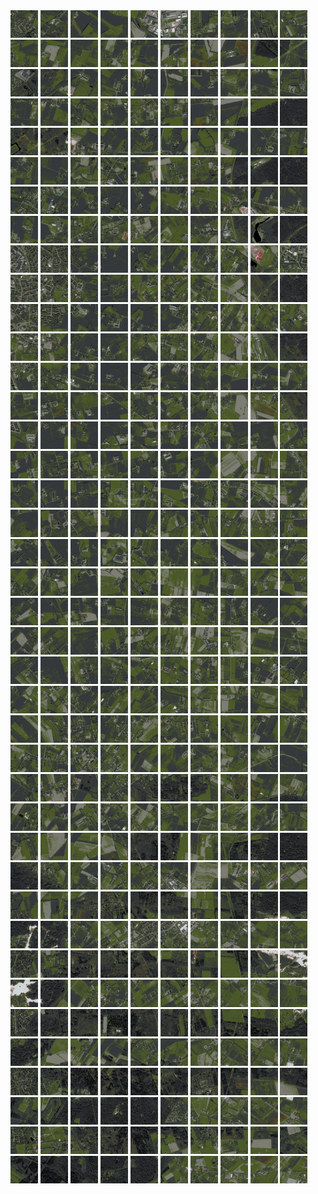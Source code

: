<html>
<div>
<img src="https://github.com/HakkaTjakka/NL_TILE_MAP/blob/main/18/627/-1045/r.6270.-10450.png" height="44" width="44">
<img src="https://github.com/HakkaTjakka/NL_TILE_MAP/blob/main/18/627/-1045/r.6271.-10450.png" height="44" width="44">
<img src="https://github.com/HakkaTjakka/NL_TILE_MAP/blob/main/18/627/-1045/r.6272.-10450.png" height="44" width="44">
<img src="https://github.com/HakkaTjakka/NL_TILE_MAP/blob/main/18/627/-1045/r.6273.-10450.png" height="44" width="44">
<img src="https://github.com/HakkaTjakka/NL_TILE_MAP/blob/main/18/627/-1045/r.6274.-10450.png" height="44" width="44">
<img src="https://github.com/HakkaTjakka/NL_TILE_MAP/blob/main/18/627/-1045/r.6275.-10450.png" height="44" width="44">
<img src="https://github.com/HakkaTjakka/NL_TILE_MAP/blob/main/18/627/-1045/r.6276.-10450.png" height="44" width="44">
<img src="https://github.com/HakkaTjakka/NL_TILE_MAP/blob/main/18/627/-1045/r.6277.-10450.png" height="44" width="44">
<img src="https://github.com/HakkaTjakka/NL_TILE_MAP/blob/main/18/627/-1045/r.6278.-10450.png" height="44" width="44">
<img src="https://github.com/HakkaTjakka/NL_TILE_MAP/blob/main/18/627/-1045/r.6279.-10450.png" height="44" width="44">
<img src="https://github.com/HakkaTjakka/NL_TILE_MAP/blob/main/18/628/-1045/r.6280.-10450.png" height="44" width="44">
<img src="https://github.com/HakkaTjakka/NL_TILE_MAP/blob/main/18/628/-1045/r.6281.-10450.png" height="44" width="44">
<img src="https://github.com/HakkaTjakka/NL_TILE_MAP/blob/main/18/628/-1045/r.6282.-10450.png" height="44" width="44">
<img src="https://github.com/HakkaTjakka/NL_TILE_MAP/blob/main/18/628/-1045/r.6283.-10450.png" height="44" width="44">
<img src="https://github.com/HakkaTjakka/NL_TILE_MAP/blob/main/18/628/-1045/r.6284.-10450.png" height="44" width="44">
<img src="https://github.com/HakkaTjakka/NL_TILE_MAP/blob/main/18/628/-1045/r.6285.-10450.png" height="44" width="44">
<img src="https://github.com/HakkaTjakka/NL_TILE_MAP/blob/main/18/628/-1045/r.6286.-10450.png" height="44" width="44">
<img src="https://github.com/HakkaTjakka/NL_TILE_MAP/blob/main/18/628/-1045/r.6287.-10450.png" height="44" width="44">
<img src="https://github.com/HakkaTjakka/NL_TILE_MAP/blob/main/18/628/-1045/r.6288.-10450.png" height="44" width="44">
<img src="https://github.com/HakkaTjakka/NL_TILE_MAP/blob/main/18/628/-1045/r.6289.-10450.png" height="44" width="44">
<br>
<img src="https://github.com/HakkaTjakka/NL_TILE_MAP/blob/main/18/627/-1045/r.6270.-10449.png" height="44" width="44">
<img src="https://github.com/HakkaTjakka/NL_TILE_MAP/blob/main/18/627/-1045/r.6271.-10449.png" height="44" width="44">
<img src="https://github.com/HakkaTjakka/NL_TILE_MAP/blob/main/18/627/-1045/r.6272.-10449.png" height="44" width="44">
<img src="https://github.com/HakkaTjakka/NL_TILE_MAP/blob/main/18/627/-1045/r.6273.-10449.png" height="44" width="44">
<img src="https://github.com/HakkaTjakka/NL_TILE_MAP/blob/main/18/627/-1045/r.6274.-10449.png" height="44" width="44">
<img src="https://github.com/HakkaTjakka/NL_TILE_MAP/blob/main/18/627/-1045/r.6275.-10449.png" height="44" width="44">
<img src="https://github.com/HakkaTjakka/NL_TILE_MAP/blob/main/18/627/-1045/r.6276.-10449.png" height="44" width="44">
<img src="https://github.com/HakkaTjakka/NL_TILE_MAP/blob/main/18/627/-1045/r.6277.-10449.png" height="44" width="44">
<img src="https://github.com/HakkaTjakka/NL_TILE_MAP/blob/main/18/627/-1045/r.6278.-10449.png" height="44" width="44">
<img src="https://github.com/HakkaTjakka/NL_TILE_MAP/blob/main/18/627/-1045/r.6279.-10449.png" height="44" width="44">
<img src="https://github.com/HakkaTjakka/NL_TILE_MAP/blob/main/18/628/-1045/r.6280.-10449.png" height="44" width="44">
<img src="https://github.com/HakkaTjakka/NL_TILE_MAP/blob/main/18/628/-1045/r.6281.-10449.png" height="44" width="44">
<img src="https://github.com/HakkaTjakka/NL_TILE_MAP/blob/main/18/628/-1045/r.6282.-10449.png" height="44" width="44">
<img src="https://github.com/HakkaTjakka/NL_TILE_MAP/blob/main/18/628/-1045/r.6283.-10449.png" height="44" width="44">
<img src="https://github.com/HakkaTjakka/NL_TILE_MAP/blob/main/18/628/-1045/r.6284.-10449.png" height="44" width="44">
<img src="https://github.com/HakkaTjakka/NL_TILE_MAP/blob/main/18/628/-1045/r.6285.-10449.png" height="44" width="44">
<img src="https://github.com/HakkaTjakka/NL_TILE_MAP/blob/main/18/628/-1045/r.6286.-10449.png" height="44" width="44">
<img src="https://github.com/HakkaTjakka/NL_TILE_MAP/blob/main/18/628/-1045/r.6287.-10449.png" height="44" width="44">
<img src="https://github.com/HakkaTjakka/NL_TILE_MAP/blob/main/18/628/-1045/r.6288.-10449.png" height="44" width="44">
<img src="https://github.com/HakkaTjakka/NL_TILE_MAP/blob/main/18/628/-1045/r.6289.-10449.png" height="44" width="44">
<br>
<img src="https://github.com/HakkaTjakka/NL_TILE_MAP/blob/main/18/627/-1045/r.6270.-10448.png" height="44" width="44">
<img src="https://github.com/HakkaTjakka/NL_TILE_MAP/blob/main/18/627/-1045/r.6271.-10448.png" height="44" width="44">
<img src="https://github.com/HakkaTjakka/NL_TILE_MAP/blob/main/18/627/-1045/r.6272.-10448.png" height="44" width="44">
<img src="https://github.com/HakkaTjakka/NL_TILE_MAP/blob/main/18/627/-1045/r.6273.-10448.png" height="44" width="44">
<img src="https://github.com/HakkaTjakka/NL_TILE_MAP/blob/main/18/627/-1045/r.6274.-10448.png" height="44" width="44">
<img src="https://github.com/HakkaTjakka/NL_TILE_MAP/blob/main/18/627/-1045/r.6275.-10448.png" height="44" width="44">
<img src="https://github.com/HakkaTjakka/NL_TILE_MAP/blob/main/18/627/-1045/r.6276.-10448.png" height="44" width="44">
<img src="https://github.com/HakkaTjakka/NL_TILE_MAP/blob/main/18/627/-1045/r.6277.-10448.png" height="44" width="44">
<img src="https://github.com/HakkaTjakka/NL_TILE_MAP/blob/main/18/627/-1045/r.6278.-10448.png" height="44" width="44">
<img src="https://github.com/HakkaTjakka/NL_TILE_MAP/blob/main/18/627/-1045/r.6279.-10448.png" height="44" width="44">
<img src="https://github.com/HakkaTjakka/NL_TILE_MAP/blob/main/18/628/-1045/r.6280.-10448.png" height="44" width="44">
<img src="https://github.com/HakkaTjakka/NL_TILE_MAP/blob/main/18/628/-1045/r.6281.-10448.png" height="44" width="44">
<img src="https://github.com/HakkaTjakka/NL_TILE_MAP/blob/main/18/628/-1045/r.6282.-10448.png" height="44" width="44">
<img src="https://github.com/HakkaTjakka/NL_TILE_MAP/blob/main/18/628/-1045/r.6283.-10448.png" height="44" width="44">
<img src="https://github.com/HakkaTjakka/NL_TILE_MAP/blob/main/18/628/-1045/r.6284.-10448.png" height="44" width="44">
<img src="https://github.com/HakkaTjakka/NL_TILE_MAP/blob/main/18/628/-1045/r.6285.-10448.png" height="44" width="44">
<img src="https://github.com/HakkaTjakka/NL_TILE_MAP/blob/main/18/628/-1045/r.6286.-10448.png" height="44" width="44">
<img src="https://github.com/HakkaTjakka/NL_TILE_MAP/blob/main/18/628/-1045/r.6287.-10448.png" height="44" width="44">
<img src="https://github.com/HakkaTjakka/NL_TILE_MAP/blob/main/18/628/-1045/r.6288.-10448.png" height="44" width="44">
<img src="https://github.com/HakkaTjakka/NL_TILE_MAP/blob/main/18/628/-1045/r.6289.-10448.png" height="44" width="44">
<br>
<img src="https://github.com/HakkaTjakka/NL_TILE_MAP/blob/main/18/627/-1045/r.6270.-10447.png" height="44" width="44">
<img src="https://github.com/HakkaTjakka/NL_TILE_MAP/blob/main/18/627/-1045/r.6271.-10447.png" height="44" width="44">
<img src="https://github.com/HakkaTjakka/NL_TILE_MAP/blob/main/18/627/-1045/r.6272.-10447.png" height="44" width="44">
<img src="https://github.com/HakkaTjakka/NL_TILE_MAP/blob/main/18/627/-1045/r.6273.-10447.png" height="44" width="44">
<img src="https://github.com/HakkaTjakka/NL_TILE_MAP/blob/main/18/627/-1045/r.6274.-10447.png" height="44" width="44">
<img src="https://github.com/HakkaTjakka/NL_TILE_MAP/blob/main/18/627/-1045/r.6275.-10447.png" height="44" width="44">
<img src="https://github.com/HakkaTjakka/NL_TILE_MAP/blob/main/18/627/-1045/r.6276.-10447.png" height="44" width="44">
<img src="https://github.com/HakkaTjakka/NL_TILE_MAP/blob/main/18/627/-1045/r.6277.-10447.png" height="44" width="44">
<img src="https://github.com/HakkaTjakka/NL_TILE_MAP/blob/main/18/627/-1045/r.6278.-10447.png" height="44" width="44">
<img src="https://github.com/HakkaTjakka/NL_TILE_MAP/blob/main/18/627/-1045/r.6279.-10447.png" height="44" width="44">
<img src="https://github.com/HakkaTjakka/NL_TILE_MAP/blob/main/18/628/-1045/r.6280.-10447.png" height="44" width="44">
<img src="https://github.com/HakkaTjakka/NL_TILE_MAP/blob/main/18/628/-1045/r.6281.-10447.png" height="44" width="44">
<img src="https://github.com/HakkaTjakka/NL_TILE_MAP/blob/main/18/628/-1045/r.6282.-10447.png" height="44" width="44">
<img src="https://github.com/HakkaTjakka/NL_TILE_MAP/blob/main/18/628/-1045/r.6283.-10447.png" height="44" width="44">
<img src="https://github.com/HakkaTjakka/NL_TILE_MAP/blob/main/18/628/-1045/r.6284.-10447.png" height="44" width="44">
<img src="https://github.com/HakkaTjakka/NL_TILE_MAP/blob/main/18/628/-1045/r.6285.-10447.png" height="44" width="44">
<img src="https://github.com/HakkaTjakka/NL_TILE_MAP/blob/main/18/628/-1045/r.6286.-10447.png" height="44" width="44">
<img src="https://github.com/HakkaTjakka/NL_TILE_MAP/blob/main/18/628/-1045/r.6287.-10447.png" height="44" width="44">
<img src="https://github.com/HakkaTjakka/NL_TILE_MAP/blob/main/18/628/-1045/r.6288.-10447.png" height="44" width="44">
<img src="https://github.com/HakkaTjakka/NL_TILE_MAP/blob/main/18/628/-1045/r.6289.-10447.png" height="44" width="44">
<br>
<img src="https://github.com/HakkaTjakka/NL_TILE_MAP/blob/main/18/627/-1045/r.6270.-10446.png" height="44" width="44">
<img src="https://github.com/HakkaTjakka/NL_TILE_MAP/blob/main/18/627/-1045/r.6271.-10446.png" height="44" width="44">
<img src="https://github.com/HakkaTjakka/NL_TILE_MAP/blob/main/18/627/-1045/r.6272.-10446.png" height="44" width="44">
<img src="https://github.com/HakkaTjakka/NL_TILE_MAP/blob/main/18/627/-1045/r.6273.-10446.png" height="44" width="44">
<img src="https://github.com/HakkaTjakka/NL_TILE_MAP/blob/main/18/627/-1045/r.6274.-10446.png" height="44" width="44">
<img src="https://github.com/HakkaTjakka/NL_TILE_MAP/blob/main/18/627/-1045/r.6275.-10446.png" height="44" width="44">
<img src="https://github.com/HakkaTjakka/NL_TILE_MAP/blob/main/18/627/-1045/r.6276.-10446.png" height="44" width="44">
<img src="https://github.com/HakkaTjakka/NL_TILE_MAP/blob/main/18/627/-1045/r.6277.-10446.png" height="44" width="44">
<img src="https://github.com/HakkaTjakka/NL_TILE_MAP/blob/main/18/627/-1045/r.6278.-10446.png" height="44" width="44">
<img src="https://github.com/HakkaTjakka/NL_TILE_MAP/blob/main/18/627/-1045/r.6279.-10446.png" height="44" width="44">
<img src="https://github.com/HakkaTjakka/NL_TILE_MAP/blob/main/18/628/-1045/r.6280.-10446.png" height="44" width="44">
<img src="https://github.com/HakkaTjakka/NL_TILE_MAP/blob/main/18/628/-1045/r.6281.-10446.png" height="44" width="44">
<img src="https://github.com/HakkaTjakka/NL_TILE_MAP/blob/main/18/628/-1045/r.6282.-10446.png" height="44" width="44">
<img src="https://github.com/HakkaTjakka/NL_TILE_MAP/blob/main/18/628/-1045/r.6283.-10446.png" height="44" width="44">
<img src="https://github.com/HakkaTjakka/NL_TILE_MAP/blob/main/18/628/-1045/r.6284.-10446.png" height="44" width="44">
<img src="https://github.com/HakkaTjakka/NL_TILE_MAP/blob/main/18/628/-1045/r.6285.-10446.png" height="44" width="44">
<img src="https://github.com/HakkaTjakka/NL_TILE_MAP/blob/main/18/628/-1045/r.6286.-10446.png" height="44" width="44">
<img src="https://github.com/HakkaTjakka/NL_TILE_MAP/blob/main/18/628/-1045/r.6287.-10446.png" height="44" width="44">
<img src="https://github.com/HakkaTjakka/NL_TILE_MAP/blob/main/18/628/-1045/r.6288.-10446.png" height="44" width="44">
<img src="https://github.com/HakkaTjakka/NL_TILE_MAP/blob/main/18/628/-1045/r.6289.-10446.png" height="44" width="44">
<br>
<img src="https://github.com/HakkaTjakka/NL_TILE_MAP/blob/main/18/627/-1045/r.6270.-10445.png" height="44" width="44">
<img src="https://github.com/HakkaTjakka/NL_TILE_MAP/blob/main/18/627/-1045/r.6271.-10445.png" height="44" width="44">
<img src="https://github.com/HakkaTjakka/NL_TILE_MAP/blob/main/18/627/-1045/r.6272.-10445.png" height="44" width="44">
<img src="https://github.com/HakkaTjakka/NL_TILE_MAP/blob/main/18/627/-1045/r.6273.-10445.png" height="44" width="44">
<img src="https://github.com/HakkaTjakka/NL_TILE_MAP/blob/main/18/627/-1045/r.6274.-10445.png" height="44" width="44">
<img src="https://github.com/HakkaTjakka/NL_TILE_MAP/blob/main/18/627/-1045/r.6275.-10445.png" height="44" width="44">
<img src="https://github.com/HakkaTjakka/NL_TILE_MAP/blob/main/18/627/-1045/r.6276.-10445.png" height="44" width="44">
<img src="https://github.com/HakkaTjakka/NL_TILE_MAP/blob/main/18/627/-1045/r.6277.-10445.png" height="44" width="44">
<img src="https://github.com/HakkaTjakka/NL_TILE_MAP/blob/main/18/627/-1045/r.6278.-10445.png" height="44" width="44">
<img src="https://github.com/HakkaTjakka/NL_TILE_MAP/blob/main/18/627/-1045/r.6279.-10445.png" height="44" width="44">
<img src="https://github.com/HakkaTjakka/NL_TILE_MAP/blob/main/18/628/-1045/r.6280.-10445.png" height="44" width="44">
<img src="https://github.com/HakkaTjakka/NL_TILE_MAP/blob/main/18/628/-1045/r.6281.-10445.png" height="44" width="44">
<img src="https://github.com/HakkaTjakka/NL_TILE_MAP/blob/main/18/628/-1045/r.6282.-10445.png" height="44" width="44">
<img src="https://github.com/HakkaTjakka/NL_TILE_MAP/blob/main/18/628/-1045/r.6283.-10445.png" height="44" width="44">
<img src="https://github.com/HakkaTjakka/NL_TILE_MAP/blob/main/18/628/-1045/r.6284.-10445.png" height="44" width="44">
<img src="https://github.com/HakkaTjakka/NL_TILE_MAP/blob/main/18/628/-1045/r.6285.-10445.png" height="44" width="44">
<img src="https://github.com/HakkaTjakka/NL_TILE_MAP/blob/main/18/628/-1045/r.6286.-10445.png" height="44" width="44">
<img src="https://github.com/HakkaTjakka/NL_TILE_MAP/blob/main/18/628/-1045/r.6287.-10445.png" height="44" width="44">
<img src="https://github.com/HakkaTjakka/NL_TILE_MAP/blob/main/18/628/-1045/r.6288.-10445.png" height="44" width="44">
<img src="https://github.com/HakkaTjakka/NL_TILE_MAP/blob/main/18/628/-1045/r.6289.-10445.png" height="44" width="44">
<br>
<img src="https://github.com/HakkaTjakka/NL_TILE_MAP/blob/main/18/627/-1045/r.6270.-10444.png" height="44" width="44">
<img src="https://github.com/HakkaTjakka/NL_TILE_MAP/blob/main/18/627/-1045/r.6271.-10444.png" height="44" width="44">
<img src="https://github.com/HakkaTjakka/NL_TILE_MAP/blob/main/18/627/-1045/r.6272.-10444.png" height="44" width="44">
<img src="https://github.com/HakkaTjakka/NL_TILE_MAP/blob/main/18/627/-1045/r.6273.-10444.png" height="44" width="44">
<img src="https://github.com/HakkaTjakka/NL_TILE_MAP/blob/main/18/627/-1045/r.6274.-10444.png" height="44" width="44">
<img src="https://github.com/HakkaTjakka/NL_TILE_MAP/blob/main/18/627/-1045/r.6275.-10444.png" height="44" width="44">
<img src="https://github.com/HakkaTjakka/NL_TILE_MAP/blob/main/18/627/-1045/r.6276.-10444.png" height="44" width="44">
<img src="https://github.com/HakkaTjakka/NL_TILE_MAP/blob/main/18/627/-1045/r.6277.-10444.png" height="44" width="44">
<img src="https://github.com/HakkaTjakka/NL_TILE_MAP/blob/main/18/627/-1045/r.6278.-10444.png" height="44" width="44">
<img src="https://github.com/HakkaTjakka/NL_TILE_MAP/blob/main/18/627/-1045/r.6279.-10444.png" height="44" width="44">
<img src="https://github.com/HakkaTjakka/NL_TILE_MAP/blob/main/18/628/-1045/r.6280.-10444.png" height="44" width="44">
<img src="https://github.com/HakkaTjakka/NL_TILE_MAP/blob/main/18/628/-1045/r.6281.-10444.png" height="44" width="44">
<img src="https://github.com/HakkaTjakka/NL_TILE_MAP/blob/main/18/628/-1045/r.6282.-10444.png" height="44" width="44">
<img src="https://github.com/HakkaTjakka/NL_TILE_MAP/blob/main/18/628/-1045/r.6283.-10444.png" height="44" width="44">
<img src="https://github.com/HakkaTjakka/NL_TILE_MAP/blob/main/18/628/-1045/r.6284.-10444.png" height="44" width="44">
<img src="https://github.com/HakkaTjakka/NL_TILE_MAP/blob/main/18/628/-1045/r.6285.-10444.png" height="44" width="44">
<img src="https://github.com/HakkaTjakka/NL_TILE_MAP/blob/main/18/628/-1045/r.6286.-10444.png" height="44" width="44">
<img src="https://github.com/HakkaTjakka/NL_TILE_MAP/blob/main/18/628/-1045/r.6287.-10444.png" height="44" width="44">
<img src="https://github.com/HakkaTjakka/NL_TILE_MAP/blob/main/18/628/-1045/r.6288.-10444.png" height="44" width="44">
<img src="https://github.com/HakkaTjakka/NL_TILE_MAP/blob/main/18/628/-1045/r.6289.-10444.png" height="44" width="44">
<br>
<img src="https://github.com/HakkaTjakka/NL_TILE_MAP/blob/main/18/627/-1045/r.6270.-10443.png" height="44" width="44">
<img src="https://github.com/HakkaTjakka/NL_TILE_MAP/blob/main/18/627/-1045/r.6271.-10443.png" height="44" width="44">
<img src="https://github.com/HakkaTjakka/NL_TILE_MAP/blob/main/18/627/-1045/r.6272.-10443.png" height="44" width="44">
<img src="https://github.com/HakkaTjakka/NL_TILE_MAP/blob/main/18/627/-1045/r.6273.-10443.png" height="44" width="44">
<img src="https://github.com/HakkaTjakka/NL_TILE_MAP/blob/main/18/627/-1045/r.6274.-10443.png" height="44" width="44">
<img src="https://github.com/HakkaTjakka/NL_TILE_MAP/blob/main/18/627/-1045/r.6275.-10443.png" height="44" width="44">
<img src="https://github.com/HakkaTjakka/NL_TILE_MAP/blob/main/18/627/-1045/r.6276.-10443.png" height="44" width="44">
<img src="https://github.com/HakkaTjakka/NL_TILE_MAP/blob/main/18/627/-1045/r.6277.-10443.png" height="44" width="44">
<img src="https://github.com/HakkaTjakka/NL_TILE_MAP/blob/main/18/627/-1045/r.6278.-10443.png" height="44" width="44">
<img src="https://github.com/HakkaTjakka/NL_TILE_MAP/blob/main/18/627/-1045/r.6279.-10443.png" height="44" width="44">
<img src="https://github.com/HakkaTjakka/NL_TILE_MAP/blob/main/18/628/-1045/r.6280.-10443.png" height="44" width="44">
<img src="https://github.com/HakkaTjakka/NL_TILE_MAP/blob/main/18/628/-1045/r.6281.-10443.png" height="44" width="44">
<img src="https://github.com/HakkaTjakka/NL_TILE_MAP/blob/main/18/628/-1045/r.6282.-10443.png" height="44" width="44">
<img src="https://github.com/HakkaTjakka/NL_TILE_MAP/blob/main/18/628/-1045/r.6283.-10443.png" height="44" width="44">
<img src="https://github.com/HakkaTjakka/NL_TILE_MAP/blob/main/18/628/-1045/r.6284.-10443.png" height="44" width="44">
<img src="https://github.com/HakkaTjakka/NL_TILE_MAP/blob/main/18/628/-1045/r.6285.-10443.png" height="44" width="44">
<img src="https://github.com/HakkaTjakka/NL_TILE_MAP/blob/main/18/628/-1045/r.6286.-10443.png" height="44" width="44">
<img src="https://github.com/HakkaTjakka/NL_TILE_MAP/blob/main/18/628/-1045/r.6287.-10443.png" height="44" width="44">
<img src="https://github.com/HakkaTjakka/NL_TILE_MAP/blob/main/18/628/-1045/r.6288.-10443.png" height="44" width="44">
<img src="https://github.com/HakkaTjakka/NL_TILE_MAP/blob/main/18/628/-1045/r.6289.-10443.png" height="44" width="44">
<br>
<img src="https://github.com/HakkaTjakka/NL_TILE_MAP/blob/main/18/627/-1045/r.6270.-10442.png" height="44" width="44">
<img src="https://github.com/HakkaTjakka/NL_TILE_MAP/blob/main/18/627/-1045/r.6271.-10442.png" height="44" width="44">
<img src="https://github.com/HakkaTjakka/NL_TILE_MAP/blob/main/18/627/-1045/r.6272.-10442.png" height="44" width="44">
<img src="https://github.com/HakkaTjakka/NL_TILE_MAP/blob/main/18/627/-1045/r.6273.-10442.png" height="44" width="44">
<img src="https://github.com/HakkaTjakka/NL_TILE_MAP/blob/main/18/627/-1045/r.6274.-10442.png" height="44" width="44">
<img src="https://github.com/HakkaTjakka/NL_TILE_MAP/blob/main/18/627/-1045/r.6275.-10442.png" height="44" width="44">
<img src="https://github.com/HakkaTjakka/NL_TILE_MAP/blob/main/18/627/-1045/r.6276.-10442.png" height="44" width="44">
<img src="https://github.com/HakkaTjakka/NL_TILE_MAP/blob/main/18/627/-1045/r.6277.-10442.png" height="44" width="44">
<img src="https://github.com/HakkaTjakka/NL_TILE_MAP/blob/main/18/627/-1045/r.6278.-10442.png" height="44" width="44">
<img src="https://github.com/HakkaTjakka/NL_TILE_MAP/blob/main/18/627/-1045/r.6279.-10442.png" height="44" width="44">
<img src="https://github.com/HakkaTjakka/NL_TILE_MAP/blob/main/18/628/-1045/r.6280.-10442.png" height="44" width="44">
<img src="https://github.com/HakkaTjakka/NL_TILE_MAP/blob/main/18/628/-1045/r.6281.-10442.png" height="44" width="44">
<img src="https://github.com/HakkaTjakka/NL_TILE_MAP/blob/main/18/628/-1045/r.6282.-10442.png" height="44" width="44">
<img src="https://github.com/HakkaTjakka/NL_TILE_MAP/blob/main/18/628/-1045/r.6283.-10442.png" height="44" width="44">
<img src="https://github.com/HakkaTjakka/NL_TILE_MAP/blob/main/18/628/-1045/r.6284.-10442.png" height="44" width="44">
<img src="https://github.com/HakkaTjakka/NL_TILE_MAP/blob/main/18/628/-1045/r.6285.-10442.png" height="44" width="44">
<img src="https://github.com/HakkaTjakka/NL_TILE_MAP/blob/main/18/628/-1045/r.6286.-10442.png" height="44" width="44">
<img src="https://github.com/HakkaTjakka/NL_TILE_MAP/blob/main/18/628/-1045/r.6287.-10442.png" height="44" width="44">
<img src="https://github.com/HakkaTjakka/NL_TILE_MAP/blob/main/18/628/-1045/r.6288.-10442.png" height="44" width="44">
<img src="https://github.com/HakkaTjakka/NL_TILE_MAP/blob/main/18/628/-1045/r.6289.-10442.png" height="44" width="44">
<br>
<img src="https://github.com/HakkaTjakka/NL_TILE_MAP/blob/main/18/627/-1045/r.6270.-10441.png" height="44" width="44">
<img src="https://github.com/HakkaTjakka/NL_TILE_MAP/blob/main/18/627/-1045/r.6271.-10441.png" height="44" width="44">
<img src="https://github.com/HakkaTjakka/NL_TILE_MAP/blob/main/18/627/-1045/r.6272.-10441.png" height="44" width="44">
<img src="https://github.com/HakkaTjakka/NL_TILE_MAP/blob/main/18/627/-1045/r.6273.-10441.png" height="44" width="44">
<img src="https://github.com/HakkaTjakka/NL_TILE_MAP/blob/main/18/627/-1045/r.6274.-10441.png" height="44" width="44">
<img src="https://github.com/HakkaTjakka/NL_TILE_MAP/blob/main/18/627/-1045/r.6275.-10441.png" height="44" width="44">
<img src="https://github.com/HakkaTjakka/NL_TILE_MAP/blob/main/18/627/-1045/r.6276.-10441.png" height="44" width="44">
<img src="https://github.com/HakkaTjakka/NL_TILE_MAP/blob/main/18/627/-1045/r.6277.-10441.png" height="44" width="44">
<img src="https://github.com/HakkaTjakka/NL_TILE_MAP/blob/main/18/627/-1045/r.6278.-10441.png" height="44" width="44">
<img src="https://github.com/HakkaTjakka/NL_TILE_MAP/blob/main/18/627/-1045/r.6279.-10441.png" height="44" width="44">
<img src="https://github.com/HakkaTjakka/NL_TILE_MAP/blob/main/18/628/-1045/r.6280.-10441.png" height="44" width="44">
<img src="https://github.com/HakkaTjakka/NL_TILE_MAP/blob/main/18/628/-1045/r.6281.-10441.png" height="44" width="44">
<img src="https://github.com/HakkaTjakka/NL_TILE_MAP/blob/main/18/628/-1045/r.6282.-10441.png" height="44" width="44">
<img src="https://github.com/HakkaTjakka/NL_TILE_MAP/blob/main/18/628/-1045/r.6283.-10441.png" height="44" width="44">
<img src="https://github.com/HakkaTjakka/NL_TILE_MAP/blob/main/18/628/-1045/r.6284.-10441.png" height="44" width="44">
<img src="https://github.com/HakkaTjakka/NL_TILE_MAP/blob/main/18/628/-1045/r.6285.-10441.png" height="44" width="44">
<img src="https://github.com/HakkaTjakka/NL_TILE_MAP/blob/main/18/628/-1045/r.6286.-10441.png" height="44" width="44">
<img src="https://github.com/HakkaTjakka/NL_TILE_MAP/blob/main/18/628/-1045/r.6287.-10441.png" height="44" width="44">
<img src="https://github.com/HakkaTjakka/NL_TILE_MAP/blob/main/18/628/-1045/r.6288.-10441.png" height="44" width="44">
<img src="https://github.com/HakkaTjakka/NL_TILE_MAP/blob/main/18/628/-1045/r.6289.-10441.png" height="44" width="44">
<br>
<img src="https://github.com/HakkaTjakka/NL_TILE_MAP/blob/main/18/627/-1044/r.6270.-10440.png" height="44" width="44">
<img src="https://github.com/HakkaTjakka/NL_TILE_MAP/blob/main/18/627/-1044/r.6271.-10440.png" height="44" width="44">
<img src="https://github.com/HakkaTjakka/NL_TILE_MAP/blob/main/18/627/-1044/r.6272.-10440.png" height="44" width="44">
<img src="https://github.com/HakkaTjakka/NL_TILE_MAP/blob/main/18/627/-1044/r.6273.-10440.png" height="44" width="44">
<img src="https://github.com/HakkaTjakka/NL_TILE_MAP/blob/main/18/627/-1044/r.6274.-10440.png" height="44" width="44">
<img src="https://github.com/HakkaTjakka/NL_TILE_MAP/blob/main/18/627/-1044/r.6275.-10440.png" height="44" width="44">
<img src="https://github.com/HakkaTjakka/NL_TILE_MAP/blob/main/18/627/-1044/r.6276.-10440.png" height="44" width="44">
<img src="https://github.com/HakkaTjakka/NL_TILE_MAP/blob/main/18/627/-1044/r.6277.-10440.png" height="44" width="44">
<img src="https://github.com/HakkaTjakka/NL_TILE_MAP/blob/main/18/627/-1044/r.6278.-10440.png" height="44" width="44">
<img src="https://github.com/HakkaTjakka/NL_TILE_MAP/blob/main/18/627/-1044/r.6279.-10440.png" height="44" width="44">
<img src="https://github.com/HakkaTjakka/NL_TILE_MAP/blob/main/18/628/-1044/r.6280.-10440.png" height="44" width="44">
<img src="https://github.com/HakkaTjakka/NL_TILE_MAP/blob/main/18/628/-1044/r.6281.-10440.png" height="44" width="44">
<img src="https://github.com/HakkaTjakka/NL_TILE_MAP/blob/main/18/628/-1044/r.6282.-10440.png" height="44" width="44">
<img src="https://github.com/HakkaTjakka/NL_TILE_MAP/blob/main/18/628/-1044/r.6283.-10440.png" height="44" width="44">
<img src="https://github.com/HakkaTjakka/NL_TILE_MAP/blob/main/18/628/-1044/r.6284.-10440.png" height="44" width="44">
<img src="https://github.com/HakkaTjakka/NL_TILE_MAP/blob/main/18/628/-1044/r.6285.-10440.png" height="44" width="44">
<img src="https://github.com/HakkaTjakka/NL_TILE_MAP/blob/main/18/628/-1044/r.6286.-10440.png" height="44" width="44">
<img src="https://github.com/HakkaTjakka/NL_TILE_MAP/blob/main/18/628/-1044/r.6287.-10440.png" height="44" width="44">
<img src="https://github.com/HakkaTjakka/NL_TILE_MAP/blob/main/18/628/-1044/r.6288.-10440.png" height="44" width="44">
<img src="https://github.com/HakkaTjakka/NL_TILE_MAP/blob/main/18/628/-1044/r.6289.-10440.png" height="44" width="44">
<br>
<img src="https://github.com/HakkaTjakka/NL_TILE_MAP/blob/main/18/627/-1044/r.6270.-10439.png" height="44" width="44">
<img src="https://github.com/HakkaTjakka/NL_TILE_MAP/blob/main/18/627/-1044/r.6271.-10439.png" height="44" width="44">
<img src="https://github.com/HakkaTjakka/NL_TILE_MAP/blob/main/18/627/-1044/r.6272.-10439.png" height="44" width="44">
<img src="https://github.com/HakkaTjakka/NL_TILE_MAP/blob/main/18/627/-1044/r.6273.-10439.png" height="44" width="44">
<img src="https://github.com/HakkaTjakka/NL_TILE_MAP/blob/main/18/627/-1044/r.6274.-10439.png" height="44" width="44">
<img src="https://github.com/HakkaTjakka/NL_TILE_MAP/blob/main/18/627/-1044/r.6275.-10439.png" height="44" width="44">
<img src="https://github.com/HakkaTjakka/NL_TILE_MAP/blob/main/18/627/-1044/r.6276.-10439.png" height="44" width="44">
<img src="https://github.com/HakkaTjakka/NL_TILE_MAP/blob/main/18/627/-1044/r.6277.-10439.png" height="44" width="44">
<img src="https://github.com/HakkaTjakka/NL_TILE_MAP/blob/main/18/627/-1044/r.6278.-10439.png" height="44" width="44">
<img src="https://github.com/HakkaTjakka/NL_TILE_MAP/blob/main/18/627/-1044/r.6279.-10439.png" height="44" width="44">
<img src="https://github.com/HakkaTjakka/NL_TILE_MAP/blob/main/18/628/-1044/r.6280.-10439.png" height="44" width="44">
<img src="https://github.com/HakkaTjakka/NL_TILE_MAP/blob/main/18/628/-1044/r.6281.-10439.png" height="44" width="44">
<img src="https://github.com/HakkaTjakka/NL_TILE_MAP/blob/main/18/628/-1044/r.6282.-10439.png" height="44" width="44">
<img src="https://github.com/HakkaTjakka/NL_TILE_MAP/blob/main/18/628/-1044/r.6283.-10439.png" height="44" width="44">
<img src="https://github.com/HakkaTjakka/NL_TILE_MAP/blob/main/18/628/-1044/r.6284.-10439.png" height="44" width="44">
<img src="https://github.com/HakkaTjakka/NL_TILE_MAP/blob/main/18/628/-1044/r.6285.-10439.png" height="44" width="44">
<img src="https://github.com/HakkaTjakka/NL_TILE_MAP/blob/main/18/628/-1044/r.6286.-10439.png" height="44" width="44">
<img src="https://github.com/HakkaTjakka/NL_TILE_MAP/blob/main/18/628/-1044/r.6287.-10439.png" height="44" width="44">
<img src="https://github.com/HakkaTjakka/NL_TILE_MAP/blob/main/18/628/-1044/r.6288.-10439.png" height="44" width="44">
<img src="https://github.com/HakkaTjakka/NL_TILE_MAP/blob/main/18/628/-1044/r.6289.-10439.png" height="44" width="44">
<br>
<img src="https://github.com/HakkaTjakka/NL_TILE_MAP/blob/main/18/627/-1044/r.6270.-10438.png" height="44" width="44">
<img src="https://github.com/HakkaTjakka/NL_TILE_MAP/blob/main/18/627/-1044/r.6271.-10438.png" height="44" width="44">
<img src="https://github.com/HakkaTjakka/NL_TILE_MAP/blob/main/18/627/-1044/r.6272.-10438.png" height="44" width="44">
<img src="https://github.com/HakkaTjakka/NL_TILE_MAP/blob/main/18/627/-1044/r.6273.-10438.png" height="44" width="44">
<img src="https://github.com/HakkaTjakka/NL_TILE_MAP/blob/main/18/627/-1044/r.6274.-10438.png" height="44" width="44">
<img src="https://github.com/HakkaTjakka/NL_TILE_MAP/blob/main/18/627/-1044/r.6275.-10438.png" height="44" width="44">
<img src="https://github.com/HakkaTjakka/NL_TILE_MAP/blob/main/18/627/-1044/r.6276.-10438.png" height="44" width="44">
<img src="https://github.com/HakkaTjakka/NL_TILE_MAP/blob/main/18/627/-1044/r.6277.-10438.png" height="44" width="44">
<img src="https://github.com/HakkaTjakka/NL_TILE_MAP/blob/main/18/627/-1044/r.6278.-10438.png" height="44" width="44">
<img src="https://github.com/HakkaTjakka/NL_TILE_MAP/blob/main/18/627/-1044/r.6279.-10438.png" height="44" width="44">
<img src="https://github.com/HakkaTjakka/NL_TILE_MAP/blob/main/18/628/-1044/r.6280.-10438.png" height="44" width="44">
<img src="https://github.com/HakkaTjakka/NL_TILE_MAP/blob/main/18/628/-1044/r.6281.-10438.png" height="44" width="44">
<img src="https://github.com/HakkaTjakka/NL_TILE_MAP/blob/main/18/628/-1044/r.6282.-10438.png" height="44" width="44">
<img src="https://github.com/HakkaTjakka/NL_TILE_MAP/blob/main/18/628/-1044/r.6283.-10438.png" height="44" width="44">
<img src="https://github.com/HakkaTjakka/NL_TILE_MAP/blob/main/18/628/-1044/r.6284.-10438.png" height="44" width="44">
<img src="https://github.com/HakkaTjakka/NL_TILE_MAP/blob/main/18/628/-1044/r.6285.-10438.png" height="44" width="44">
<img src="https://github.com/HakkaTjakka/NL_TILE_MAP/blob/main/18/628/-1044/r.6286.-10438.png" height="44" width="44">
<img src="https://github.com/HakkaTjakka/NL_TILE_MAP/blob/main/18/628/-1044/r.6287.-10438.png" height="44" width="44">
<img src="https://github.com/HakkaTjakka/NL_TILE_MAP/blob/main/18/628/-1044/r.6288.-10438.png" height="44" width="44">
<img src="https://github.com/HakkaTjakka/NL_TILE_MAP/blob/main/18/628/-1044/r.6289.-10438.png" height="44" width="44">
<br>
<img src="https://github.com/HakkaTjakka/NL_TILE_MAP/blob/main/18/627/-1044/r.6270.-10437.png" height="44" width="44">
<img src="https://github.com/HakkaTjakka/NL_TILE_MAP/blob/main/18/627/-1044/r.6271.-10437.png" height="44" width="44">
<img src="https://github.com/HakkaTjakka/NL_TILE_MAP/blob/main/18/627/-1044/r.6272.-10437.png" height="44" width="44">
<img src="https://github.com/HakkaTjakka/NL_TILE_MAP/blob/main/18/627/-1044/r.6273.-10437.png" height="44" width="44">
<img src="https://github.com/HakkaTjakka/NL_TILE_MAP/blob/main/18/627/-1044/r.6274.-10437.png" height="44" width="44">
<img src="https://github.com/HakkaTjakka/NL_TILE_MAP/blob/main/18/627/-1044/r.6275.-10437.png" height="44" width="44">
<img src="https://github.com/HakkaTjakka/NL_TILE_MAP/blob/main/18/627/-1044/r.6276.-10437.png" height="44" width="44">
<img src="https://github.com/HakkaTjakka/NL_TILE_MAP/blob/main/18/627/-1044/r.6277.-10437.png" height="44" width="44">
<img src="https://github.com/HakkaTjakka/NL_TILE_MAP/blob/main/18/627/-1044/r.6278.-10437.png" height="44" width="44">
<img src="https://github.com/HakkaTjakka/NL_TILE_MAP/blob/main/18/627/-1044/r.6279.-10437.png" height="44" width="44">
<img src="https://github.com/HakkaTjakka/NL_TILE_MAP/blob/main/18/628/-1044/r.6280.-10437.png" height="44" width="44">
<img src="https://github.com/HakkaTjakka/NL_TILE_MAP/blob/main/18/628/-1044/r.6281.-10437.png" height="44" width="44">
<img src="https://github.com/HakkaTjakka/NL_TILE_MAP/blob/main/18/628/-1044/r.6282.-10437.png" height="44" width="44">
<img src="https://github.com/HakkaTjakka/NL_TILE_MAP/blob/main/18/628/-1044/r.6283.-10437.png" height="44" width="44">
<img src="https://github.com/HakkaTjakka/NL_TILE_MAP/blob/main/18/628/-1044/r.6284.-10437.png" height="44" width="44">
<img src="https://github.com/HakkaTjakka/NL_TILE_MAP/blob/main/18/628/-1044/r.6285.-10437.png" height="44" width="44">
<img src="https://github.com/HakkaTjakka/NL_TILE_MAP/blob/main/18/628/-1044/r.6286.-10437.png" height="44" width="44">
<img src="https://github.com/HakkaTjakka/NL_TILE_MAP/blob/main/18/628/-1044/r.6287.-10437.png" height="44" width="44">
<img src="https://github.com/HakkaTjakka/NL_TILE_MAP/blob/main/18/628/-1044/r.6288.-10437.png" height="44" width="44">
<img src="https://github.com/HakkaTjakka/NL_TILE_MAP/blob/main/18/628/-1044/r.6289.-10437.png" height="44" width="44">
<br>
<img src="https://github.com/HakkaTjakka/NL_TILE_MAP/blob/main/18/627/-1044/r.6270.-10436.png" height="44" width="44">
<img src="https://github.com/HakkaTjakka/NL_TILE_MAP/blob/main/18/627/-1044/r.6271.-10436.png" height="44" width="44">
<img src="https://github.com/HakkaTjakka/NL_TILE_MAP/blob/main/18/627/-1044/r.6272.-10436.png" height="44" width="44">
<img src="https://github.com/HakkaTjakka/NL_TILE_MAP/blob/main/18/627/-1044/r.6273.-10436.png" height="44" width="44">
<img src="https://github.com/HakkaTjakka/NL_TILE_MAP/blob/main/18/627/-1044/r.6274.-10436.png" height="44" width="44">
<img src="https://github.com/HakkaTjakka/NL_TILE_MAP/blob/main/18/627/-1044/r.6275.-10436.png" height="44" width="44">
<img src="https://github.com/HakkaTjakka/NL_TILE_MAP/blob/main/18/627/-1044/r.6276.-10436.png" height="44" width="44">
<img src="https://github.com/HakkaTjakka/NL_TILE_MAP/blob/main/18/627/-1044/r.6277.-10436.png" height="44" width="44">
<img src="https://github.com/HakkaTjakka/NL_TILE_MAP/blob/main/18/627/-1044/r.6278.-10436.png" height="44" width="44">
<img src="https://github.com/HakkaTjakka/NL_TILE_MAP/blob/main/18/627/-1044/r.6279.-10436.png" height="44" width="44">
<img src="https://github.com/HakkaTjakka/NL_TILE_MAP/blob/main/18/628/-1044/r.6280.-10436.png" height="44" width="44">
<img src="https://github.com/HakkaTjakka/NL_TILE_MAP/blob/main/18/628/-1044/r.6281.-10436.png" height="44" width="44">
<img src="https://github.com/HakkaTjakka/NL_TILE_MAP/blob/main/18/628/-1044/r.6282.-10436.png" height="44" width="44">
<img src="https://github.com/HakkaTjakka/NL_TILE_MAP/blob/main/18/628/-1044/r.6283.-10436.png" height="44" width="44">
<img src="https://github.com/HakkaTjakka/NL_TILE_MAP/blob/main/18/628/-1044/r.6284.-10436.png" height="44" width="44">
<img src="https://github.com/HakkaTjakka/NL_TILE_MAP/blob/main/18/628/-1044/r.6285.-10436.png" height="44" width="44">
<img src="https://github.com/HakkaTjakka/NL_TILE_MAP/blob/main/18/628/-1044/r.6286.-10436.png" height="44" width="44">
<img src="https://github.com/HakkaTjakka/NL_TILE_MAP/blob/main/18/628/-1044/r.6287.-10436.png" height="44" width="44">
<img src="https://github.com/HakkaTjakka/NL_TILE_MAP/blob/main/18/628/-1044/r.6288.-10436.png" height="44" width="44">
<img src="https://github.com/HakkaTjakka/NL_TILE_MAP/blob/main/18/628/-1044/r.6289.-10436.png" height="44" width="44">
<br>
<img src="https://github.com/HakkaTjakka/NL_TILE_MAP/blob/main/18/627/-1044/r.6270.-10435.png" height="44" width="44">
<img src="https://github.com/HakkaTjakka/NL_TILE_MAP/blob/main/18/627/-1044/r.6271.-10435.png" height="44" width="44">
<img src="https://github.com/HakkaTjakka/NL_TILE_MAP/blob/main/18/627/-1044/r.6272.-10435.png" height="44" width="44">
<img src="https://github.com/HakkaTjakka/NL_TILE_MAP/blob/main/18/627/-1044/r.6273.-10435.png" height="44" width="44">
<img src="https://github.com/HakkaTjakka/NL_TILE_MAP/blob/main/18/627/-1044/r.6274.-10435.png" height="44" width="44">
<img src="https://github.com/HakkaTjakka/NL_TILE_MAP/blob/main/18/627/-1044/r.6275.-10435.png" height="44" width="44">
<img src="https://github.com/HakkaTjakka/NL_TILE_MAP/blob/main/18/627/-1044/r.6276.-10435.png" height="44" width="44">
<img src="https://github.com/HakkaTjakka/NL_TILE_MAP/blob/main/18/627/-1044/r.6277.-10435.png" height="44" width="44">
<img src="https://github.com/HakkaTjakka/NL_TILE_MAP/blob/main/18/627/-1044/r.6278.-10435.png" height="44" width="44">
<img src="https://github.com/HakkaTjakka/NL_TILE_MAP/blob/main/18/627/-1044/r.6279.-10435.png" height="44" width="44">
<img src="https://github.com/HakkaTjakka/NL_TILE_MAP/blob/main/18/628/-1044/r.6280.-10435.png" height="44" width="44">
<img src="https://github.com/HakkaTjakka/NL_TILE_MAP/blob/main/18/628/-1044/r.6281.-10435.png" height="44" width="44">
<img src="https://github.com/HakkaTjakka/NL_TILE_MAP/blob/main/18/628/-1044/r.6282.-10435.png" height="44" width="44">
<img src="https://github.com/HakkaTjakka/NL_TILE_MAP/blob/main/18/628/-1044/r.6283.-10435.png" height="44" width="44">
<img src="https://github.com/HakkaTjakka/NL_TILE_MAP/blob/main/18/628/-1044/r.6284.-10435.png" height="44" width="44">
<img src="https://github.com/HakkaTjakka/NL_TILE_MAP/blob/main/18/628/-1044/r.6285.-10435.png" height="44" width="44">
<img src="https://github.com/HakkaTjakka/NL_TILE_MAP/blob/main/18/628/-1044/r.6286.-10435.png" height="44" width="44">
<img src="https://github.com/HakkaTjakka/NL_TILE_MAP/blob/main/18/628/-1044/r.6287.-10435.png" height="44" width="44">
<img src="https://github.com/HakkaTjakka/NL_TILE_MAP/blob/main/18/628/-1044/r.6288.-10435.png" height="44" width="44">
<img src="https://github.com/HakkaTjakka/NL_TILE_MAP/blob/main/18/628/-1044/r.6289.-10435.png" height="44" width="44">
<br>
<img src="https://github.com/HakkaTjakka/NL_TILE_MAP/blob/main/18/627/-1044/r.6270.-10434.png" height="44" width="44">
<img src="https://github.com/HakkaTjakka/NL_TILE_MAP/blob/main/18/627/-1044/r.6271.-10434.png" height="44" width="44">
<img src="https://github.com/HakkaTjakka/NL_TILE_MAP/blob/main/18/627/-1044/r.6272.-10434.png" height="44" width="44">
<img src="https://github.com/HakkaTjakka/NL_TILE_MAP/blob/main/18/627/-1044/r.6273.-10434.png" height="44" width="44">
<img src="https://github.com/HakkaTjakka/NL_TILE_MAP/blob/main/18/627/-1044/r.6274.-10434.png" height="44" width="44">
<img src="https://github.com/HakkaTjakka/NL_TILE_MAP/blob/main/18/627/-1044/r.6275.-10434.png" height="44" width="44">
<img src="https://github.com/HakkaTjakka/NL_TILE_MAP/blob/main/18/627/-1044/r.6276.-10434.png" height="44" width="44">
<img src="https://github.com/HakkaTjakka/NL_TILE_MAP/blob/main/18/627/-1044/r.6277.-10434.png" height="44" width="44">
<img src="https://github.com/HakkaTjakka/NL_TILE_MAP/blob/main/18/627/-1044/r.6278.-10434.png" height="44" width="44">
<img src="https://github.com/HakkaTjakka/NL_TILE_MAP/blob/main/18/627/-1044/r.6279.-10434.png" height="44" width="44">
<img src="https://github.com/HakkaTjakka/NL_TILE_MAP/blob/main/18/628/-1044/r.6280.-10434.png" height="44" width="44">
<img src="https://github.com/HakkaTjakka/NL_TILE_MAP/blob/main/18/628/-1044/r.6281.-10434.png" height="44" width="44">
<img src="https://github.com/HakkaTjakka/NL_TILE_MAP/blob/main/18/628/-1044/r.6282.-10434.png" height="44" width="44">
<img src="https://github.com/HakkaTjakka/NL_TILE_MAP/blob/main/18/628/-1044/r.6283.-10434.png" height="44" width="44">
<img src="https://github.com/HakkaTjakka/NL_TILE_MAP/blob/main/18/628/-1044/r.6284.-10434.png" height="44" width="44">
<img src="https://github.com/HakkaTjakka/NL_TILE_MAP/blob/main/18/628/-1044/r.6285.-10434.png" height="44" width="44">
<img src="https://github.com/HakkaTjakka/NL_TILE_MAP/blob/main/18/628/-1044/r.6286.-10434.png" height="44" width="44">
<img src="https://github.com/HakkaTjakka/NL_TILE_MAP/blob/main/18/628/-1044/r.6287.-10434.png" height="44" width="44">
<img src="https://github.com/HakkaTjakka/NL_TILE_MAP/blob/main/18/628/-1044/r.6288.-10434.png" height="44" width="44">
<img src="https://github.com/HakkaTjakka/NL_TILE_MAP/blob/main/18/628/-1044/r.6289.-10434.png" height="44" width="44">
<br>
<img src="https://github.com/HakkaTjakka/NL_TILE_MAP/blob/main/18/627/-1044/r.6270.-10433.png" height="44" width="44">
<img src="https://github.com/HakkaTjakka/NL_TILE_MAP/blob/main/18/627/-1044/r.6271.-10433.png" height="44" width="44">
<img src="https://github.com/HakkaTjakka/NL_TILE_MAP/blob/main/18/627/-1044/r.6272.-10433.png" height="44" width="44">
<img src="https://github.com/HakkaTjakka/NL_TILE_MAP/blob/main/18/627/-1044/r.6273.-10433.png" height="44" width="44">
<img src="https://github.com/HakkaTjakka/NL_TILE_MAP/blob/main/18/627/-1044/r.6274.-10433.png" height="44" width="44">
<img src="https://github.com/HakkaTjakka/NL_TILE_MAP/blob/main/18/627/-1044/r.6275.-10433.png" height="44" width="44">
<img src="https://github.com/HakkaTjakka/NL_TILE_MAP/blob/main/18/627/-1044/r.6276.-10433.png" height="44" width="44">
<img src="https://github.com/HakkaTjakka/NL_TILE_MAP/blob/main/18/627/-1044/r.6277.-10433.png" height="44" width="44">
<img src="https://github.com/HakkaTjakka/NL_TILE_MAP/blob/main/18/627/-1044/r.6278.-10433.png" height="44" width="44">
<img src="https://github.com/HakkaTjakka/NL_TILE_MAP/blob/main/18/627/-1044/r.6279.-10433.png" height="44" width="44">
<img src="https://github.com/HakkaTjakka/NL_TILE_MAP/blob/main/18/628/-1044/r.6280.-10433.png" height="44" width="44">
<img src="https://github.com/HakkaTjakka/NL_TILE_MAP/blob/main/18/628/-1044/r.6281.-10433.png" height="44" width="44">
<img src="https://github.com/HakkaTjakka/NL_TILE_MAP/blob/main/18/628/-1044/r.6282.-10433.png" height="44" width="44">
<img src="https://github.com/HakkaTjakka/NL_TILE_MAP/blob/main/18/628/-1044/r.6283.-10433.png" height="44" width="44">
<img src="https://github.com/HakkaTjakka/NL_TILE_MAP/blob/main/18/628/-1044/r.6284.-10433.png" height="44" width="44">
<img src="https://github.com/HakkaTjakka/NL_TILE_MAP/blob/main/18/628/-1044/r.6285.-10433.png" height="44" width="44">
<img src="https://github.com/HakkaTjakka/NL_TILE_MAP/blob/main/18/628/-1044/r.6286.-10433.png" height="44" width="44">
<img src="https://github.com/HakkaTjakka/NL_TILE_MAP/blob/main/18/628/-1044/r.6287.-10433.png" height="44" width="44">
<img src="https://github.com/HakkaTjakka/NL_TILE_MAP/blob/main/18/628/-1044/r.6288.-10433.png" height="44" width="44">
<img src="https://github.com/HakkaTjakka/NL_TILE_MAP/blob/main/18/628/-1044/r.6289.-10433.png" height="44" width="44">
<br>
<img src="https://github.com/HakkaTjakka/NL_TILE_MAP/blob/main/18/627/-1044/r.6270.-10432.png" height="44" width="44">
<img src="https://github.com/HakkaTjakka/NL_TILE_MAP/blob/main/18/627/-1044/r.6271.-10432.png" height="44" width="44">
<img src="https://github.com/HakkaTjakka/NL_TILE_MAP/blob/main/18/627/-1044/r.6272.-10432.png" height="44" width="44">
<img src="https://github.com/HakkaTjakka/NL_TILE_MAP/blob/main/18/627/-1044/r.6273.-10432.png" height="44" width="44">
<img src="https://github.com/HakkaTjakka/NL_TILE_MAP/blob/main/18/627/-1044/r.6274.-10432.png" height="44" width="44">
<img src="https://github.com/HakkaTjakka/NL_TILE_MAP/blob/main/18/627/-1044/r.6275.-10432.png" height="44" width="44">
<img src="https://github.com/HakkaTjakka/NL_TILE_MAP/blob/main/18/627/-1044/r.6276.-10432.png" height="44" width="44">
<img src="https://github.com/HakkaTjakka/NL_TILE_MAP/blob/main/18/627/-1044/r.6277.-10432.png" height="44" width="44">
<img src="https://github.com/HakkaTjakka/NL_TILE_MAP/blob/main/18/627/-1044/r.6278.-10432.png" height="44" width="44">
<img src="https://github.com/HakkaTjakka/NL_TILE_MAP/blob/main/18/627/-1044/r.6279.-10432.png" height="44" width="44">
<img src="https://github.com/HakkaTjakka/NL_TILE_MAP/blob/main/18/628/-1044/r.6280.-10432.png" height="44" width="44">
<img src="https://github.com/HakkaTjakka/NL_TILE_MAP/blob/main/18/628/-1044/r.6281.-10432.png" height="44" width="44">
<img src="https://github.com/HakkaTjakka/NL_TILE_MAP/blob/main/18/628/-1044/r.6282.-10432.png" height="44" width="44">
<img src="https://github.com/HakkaTjakka/NL_TILE_MAP/blob/main/18/628/-1044/r.6283.-10432.png" height="44" width="44">
<img src="https://github.com/HakkaTjakka/NL_TILE_MAP/blob/main/18/628/-1044/r.6284.-10432.png" height="44" width="44">
<img src="https://github.com/HakkaTjakka/NL_TILE_MAP/blob/main/18/628/-1044/r.6285.-10432.png" height="44" width="44">
<img src="https://github.com/HakkaTjakka/NL_TILE_MAP/blob/main/18/628/-1044/r.6286.-10432.png" height="44" width="44">
<img src="https://github.com/HakkaTjakka/NL_TILE_MAP/blob/main/18/628/-1044/r.6287.-10432.png" height="44" width="44">
<img src="https://github.com/HakkaTjakka/NL_TILE_MAP/blob/main/18/628/-1044/r.6288.-10432.png" height="44" width="44">
<img src="https://github.com/HakkaTjakka/NL_TILE_MAP/blob/main/18/628/-1044/r.6289.-10432.png" height="44" width="44">
<br>
<img src="https://github.com/HakkaTjakka/NL_TILE_MAP/blob/main/18/627/-1044/r.6270.-10431.png" height="44" width="44">
<img src="https://github.com/HakkaTjakka/NL_TILE_MAP/blob/main/18/627/-1044/r.6271.-10431.png" height="44" width="44">
<img src="https://github.com/HakkaTjakka/NL_TILE_MAP/blob/main/18/627/-1044/r.6272.-10431.png" height="44" width="44">
<img src="https://github.com/HakkaTjakka/NL_TILE_MAP/blob/main/18/627/-1044/r.6273.-10431.png" height="44" width="44">
<img src="https://github.com/HakkaTjakka/NL_TILE_MAP/blob/main/18/627/-1044/r.6274.-10431.png" height="44" width="44">
<img src="https://github.com/HakkaTjakka/NL_TILE_MAP/blob/main/18/627/-1044/r.6275.-10431.png" height="44" width="44">
<img src="https://github.com/HakkaTjakka/NL_TILE_MAP/blob/main/18/627/-1044/r.6276.-10431.png" height="44" width="44">
<img src="https://github.com/HakkaTjakka/NL_TILE_MAP/blob/main/18/627/-1044/r.6277.-10431.png" height="44" width="44">
<img src="https://github.com/HakkaTjakka/NL_TILE_MAP/blob/main/18/627/-1044/r.6278.-10431.png" height="44" width="44">
<img src="https://github.com/HakkaTjakka/NL_TILE_MAP/blob/main/18/627/-1044/r.6279.-10431.png" height="44" width="44">
<img src="https://github.com/HakkaTjakka/NL_TILE_MAP/blob/main/18/628/-1044/r.6280.-10431.png" height="44" width="44">
<img src="https://github.com/HakkaTjakka/NL_TILE_MAP/blob/main/18/628/-1044/r.6281.-10431.png" height="44" width="44">
<img src="https://github.com/HakkaTjakka/NL_TILE_MAP/blob/main/18/628/-1044/r.6282.-10431.png" height="44" width="44">
<img src="https://github.com/HakkaTjakka/NL_TILE_MAP/blob/main/18/628/-1044/r.6283.-10431.png" height="44" width="44">
<img src="https://github.com/HakkaTjakka/NL_TILE_MAP/blob/main/18/628/-1044/r.6284.-10431.png" height="44" width="44">
<img src="https://github.com/HakkaTjakka/NL_TILE_MAP/blob/main/18/628/-1044/r.6285.-10431.png" height="44" width="44">
<img src="https://github.com/HakkaTjakka/NL_TILE_MAP/blob/main/18/628/-1044/r.6286.-10431.png" height="44" width="44">
<img src="https://github.com/HakkaTjakka/NL_TILE_MAP/blob/main/18/628/-1044/r.6287.-10431.png" height="44" width="44">
<img src="https://github.com/HakkaTjakka/NL_TILE_MAP/blob/main/18/628/-1044/r.6288.-10431.png" height="44" width="44">
<img src="https://github.com/HakkaTjakka/NL_TILE_MAP/blob/main/18/628/-1044/r.6289.-10431.png" height="44" width="44">
<br>
</div>
</html>

